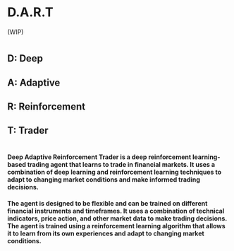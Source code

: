 # D.A.R.T
(WIP)
#
## D: Deep 
## A: Adaptive
## R: Reinforcement
## T: Trader
#

#### Deep Adaptive Reinforcement Trader is a deep reinforcement learning-based trading agent that learns to trade in financial markets. It uses a combination of deep learning and reinforcement learning techniques to adapt to changing market conditions and make informed trading decisions.
#### The agent is designed to be flexible and can be trained on different financial instruments and timeframes. It uses a combination of technical indicators, price action, and other market data to make trading decisions. The agent is trained using a reinforcement learning algorithm that allows it to learn from its own experiences and adapt to changing market conditions.


